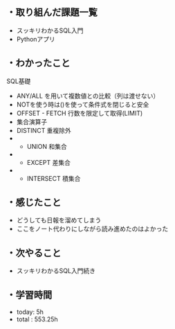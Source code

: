 ## ・取り組んだ課題一覧
- スッキリわかるSQL入門
- Pythonアプリ


## ・わかったこと
SQL基礎
- ANY/ALL を用いて複数値との比較（列は渡せない）
- NOTを使う時は()を使って条件式を閉じると安全
- OFFSET - FETCH 行数を限定して取得(LIMIT)
- 集合演算子
- DISTINCT 重複除外
- - UNION 和集合
- - EXCEPT 差集合
- - INTERSECT 積集合


## ・感じたこと
- どうしても日報を溜めてしまう
- ここをノート代わりにしながら読み進めたのはよかった

## ・次やること
- スッキリわかるSQL入門続き

## ・学習時間
- today:  5h
- total  : 553.25h




